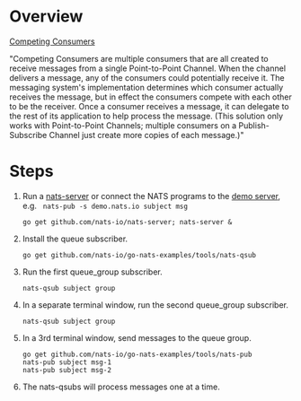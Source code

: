 # Overview
[Competing Consumers](http://www.enterpriseintegrationpatterns.com/patterns/messaging/CompetingConsumers.html)

"Competing Consumers are multiple consumers that are all created to receive messages from a single Point-to-Point Channel. When the channel delivers a message, any of the consumers could potentially receive it. The messaging system's implementation determines which consumer actually receives the message, but in effect the consumers compete with each other to be the receiver. Once a consumer receives a message, it can delegate to the rest of its application to help process the message. (This solution only works with Point-to-Point Channels; multiple consumers on a Publish-Subscribe Channel just create more copies of each message.)"


# Steps

1. Run a [nats-server](http://www.github.com/nats-io/nats-server) or connect the NATS programs to the [demo server](https://demo.nats.io:8222), e.g. ` nats-pub -s demo.nats.io subject msg`

	```
	go get github.com/nats-io/nats-server; nats-server &
	```

1. Install the queue subscriber.

	```
	go get github.com/nats-io/go-nats-examples/tools/nats-qsub
	```

2. Run the first queue_group subscriber.

	```
	nats-qsub subject group
	```

3. In a separate terminal window, run the second queue_group subscriber.

	```
	nats-qsub subject group
	```

4. In a 3rd terminal window, send messages to the queue group.

	```
	go get github.com/nats-io/go-nats-examples/tools/nats-pub
	nats-pub subject msg-1
	nats-pub subject msg-2
	```

5. The nats-qsubs will process messages one at a time.